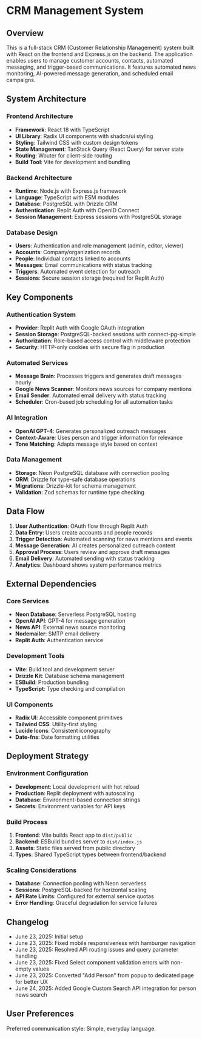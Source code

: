 # CRM Management System

## Overview

This is a full-stack CRM (Customer Relationship Management) system built with React on the frontend and Express.js on the backend. The application enables users to manage customer accounts, contacts, automated messaging, and trigger-based communications. It features automated news monitoring, AI-powered message generation, and scheduled email campaigns.

## System Architecture

### Frontend Architecture
- **Framework**: React 18 with TypeScript
- **UI Library**: Radix UI components with shadcn/ui styling
- **Styling**: Tailwind CSS with custom design tokens
- **State Management**: TanStack Query (React Query) for server state
- **Routing**: Wouter for client-side routing
- **Build Tool**: Vite for development and bundling

### Backend Architecture
- **Runtime**: Node.js with Express.js framework
- **Language**: TypeScript with ESM modules
- **Database**: PostgreSQL with Drizzle ORM
- **Authentication**: Replit Auth with OpenID Connect
- **Session Management**: Express sessions with PostgreSQL storage

### Database Design
- **Users**: Authentication and role management (admin, editor, viewer)
- **Accounts**: Company/organization records
- **People**: Individual contacts linked to accounts
- **Messages**: Email communications with status tracking
- **Triggers**: Automated event detection for outreach
- **Sessions**: Secure session storage (required for Replit Auth)

## Key Components

### Authentication System
- **Provider**: Replit Auth with Google OAuth integration
- **Session Storage**: PostgreSQL-backed sessions with connect-pg-simple
- **Authorization**: Role-based access control with middleware protection
- **Security**: HTTP-only cookies with secure flag in production

### Automated Services
- **Message Brain**: Processes triggers and generates draft messages hourly
- **Google News Scanner**: Monitors news sources for company mentions
- **Email Sender**: Automated email delivery with status tracking
- **Scheduler**: Cron-based job scheduling for all automation tasks

### AI Integration
- **OpenAI GPT-4**: Generates personalized outreach messages
- **Context-Aware**: Uses person and trigger information for relevance
- **Tone Matching**: Adapts message style based on context

### Data Management
- **Storage**: Neon PostgreSQL database with connection pooling
- **ORM**: Drizzle for type-safe database operations
- **Migrations**: Drizzle-kit for schema management
- **Validation**: Zod schemas for runtime type checking

## Data Flow

1. **User Authentication**: OAuth flow through Replit Auth
2. **Data Entry**: Users create accounts and people records
3. **Trigger Detection**: Automated scanning for news mentions and events
4. **Message Generation**: AI creates personalized outreach content
5. **Approval Process**: Users review and approve draft messages
6. **Email Delivery**: Automated sending with status tracking
7. **Analytics**: Dashboard shows system performance metrics

## External Dependencies

### Core Services
- **Neon Database**: Serverless PostgreSQL hosting
- **OpenAI API**: GPT-4 for message generation
- **News API**: External news source monitoring
- **Nodemailer**: SMTP email delivery
- **Replit Auth**: Authentication service

### Development Tools
- **Vite**: Build tool and development server
- **Drizzle Kit**: Database schema management
- **ESBuild**: Production bundling
- **TypeScript**: Type checking and compilation

### UI Components
- **Radix UI**: Accessible component primitives
- **Tailwind CSS**: Utility-first styling
- **Lucide Icons**: Consistent iconography
- **Date-fns**: Date formatting utilities

## Deployment Strategy

### Environment Configuration
- **Development**: Local development with hot reload
- **Production**: Replit deployment with autoscaling
- **Database**: Environment-based connection strings
- **Secrets**: Environment variables for API keys

### Build Process
1. **Frontend**: Vite builds React app to `dist/public`
2. **Backend**: ESBuild bundles server to `dist/index.js`
3. **Assets**: Static files served from public directory
4. **Types**: Shared TypeScript types between frontend/backend

### Scaling Considerations
- **Database**: Connection pooling with Neon serverless
- **Sessions**: PostgreSQL-backed for horizontal scaling
- **API Rate Limits**: Configured for external service quotas
- **Error Handling**: Graceful degradation for service failures

## Changelog

- June 23, 2025: Initial setup
- June 23, 2025: Fixed mobile responsiveness with hamburger navigation
- June 23, 2025: Resolved API routing issues and query parameter handling
- June 23, 2025: Fixed Select component validation errors with non-empty values
- June 23, 2025: Converted "Add Person" from popup to dedicated page for better UX
- June 24, 2025: Added Google Custom Search API integration for person news search

## User Preferences

Preferred communication style: Simple, everyday language.